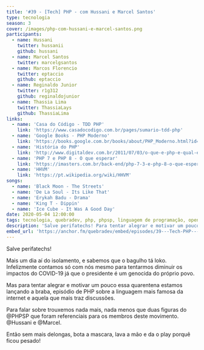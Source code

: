 ```yaml
---
title: '#39 - [Tech] PHP - com Hussani e Marcel Santos'
type: tecnologia
season: 3
cover: /images/php-com-hussani-e-marcel-santos.png
participants:
  - name: Hussani
    twitter: hussanii
    github: hussani
  - name: Marcel Santos
    twitter: marcelgsantos
  - name: Marcos Florencio
    twitter: eptaccio
    github: eptaccio
  - name: Reginaldo Junior
    twitter: r1g312
    github: reginaldojunior
  - name: Thassia Lima
    twitter: ThassiaLays
    github: ThassiaLima
links:
  - name: 'Casa do Código - TDD PHP'
    link: 'https://www.casadocodigo.com.br/pages/sumario-tdd-php'
  - name: 'Google Books - PHP Moderno'
    link: 'https://books.google.com.br/books/about/PHP_Moderno.html?id=8BVjCAAAQBAJ&printsec=frontcover&source=kp_read_button&redir_esc=y'
  - name: 'História do PHP'
    link: 'http://www.digitaldev.com.br/2011/07/03/o-que-e-php-e-qual-e-sua-historia/'
  - name: 'PHP 7 e PHP 8 - O que esperar'
    link: 'https://imasters.com.br/back-end/php-7-3-e-php-8-o-que-esperar-das-proximas-versoes'
  - name: 'HHVM'
    link: 'https://pt.wikipedia.org/wiki/HHVM'
songs:
  - name: 'Black Moon - The Streets'
  - name: 'De La Soul - Its Like That'
  - name: 'Erykah Badu - Drama'
  - name: 'King T - Dippin'
  - name: 'Ice Cube - It Was A Good Day'
date: 2020-05-04 12:00:00
tags: tecnologia, quebradev, php, phpsp, linguagem de programação, open source, comunidade
description: 'Salve perifatechs! Para tentar alegrar e motivar um pouco essa quarentena estamos lançando a braba, episódio de PHP sobre a linguagem mais famosa da internet e aquela que mais traz discussões.'
embed_url: 'https://anchor.fm/quebradev/embed/episodes/39---Tech-PHP---com-Hussani-e-Marcel-Santos-edjmrc/a-a23pfea'
---
```


Salve perifatechs!

Mais um dia aí do isolamento, e sabemos que o bagulho tá loko. Infelizmente contamos só com nós mesmo para tentarmos diminuir os impactos do COVID-19 já que o presidente é um genocida do próprio povo.

Mas para tentar alegrar e motivar um pouco essa quarentena estamos lançando a braba, episódio de PHP sobre a linguagem mais famosa da internet e aquela que mais traz discussões.

Para falar sobre trouxemos nada mais, nada menos que duas figuras do @PHPSP que foram referenciais para os membros deste movimento. @Hussani e @Marcel.

Então sem mais delongas, bota a mascara, lava a mão e da o play porquê ficou pesado!